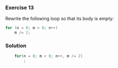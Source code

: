 ### Exercise 13

Rewrite the following loop so that its body is empty:

```c
for (n = 0; m > 0; n++)
    m /= 2;
```

### Solution

```c
    for(n = 0; m > 0; n++, m /= 2)
        ;
```

